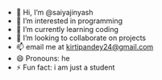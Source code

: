 - 👋 Hi, I’m @saiyajinyash
- 👀 I’m interested in programming
- 🌱 I’m currently learning coding
- 💞️ I’m looking to collaborate on projects
- 📫 email me at kirtipandey24@gmail.com
- 😄 Pronouns: he
- ⚡ Fun fact: i am just a student

<!---
saiyajinyash/saiyajinyash is a ✨ special ✨ repository because its `README.md` (this file) appears on your GitHub profile.
You can click the Preview link to take a look at your changes.
--->
